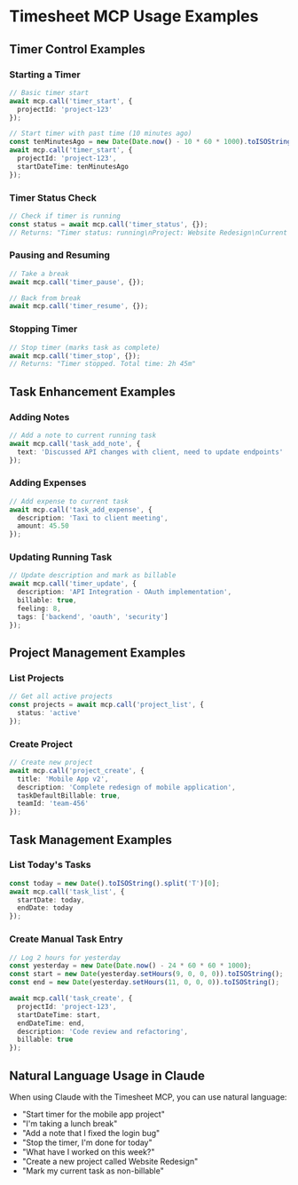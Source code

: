 # Timesheet MCP Usage Examples

## Timer Control Examples

### Starting a Timer
```typescript
// Basic timer start
await mcp.call('timer_start', {
  projectId: 'project-123'
});

// Start timer with past time (10 minutes ago)
const tenMinutesAgo = new Date(Date.now() - 10 * 60 * 1000).toISOString();
await mcp.call('timer_start', {
  projectId: 'project-123',
  startDateTime: tenMinutesAgo
});
```

### Timer Status Check
```typescript
// Check if timer is running
const status = await mcp.call('timer_status', {});
// Returns: "Timer status: running\nProject: Website Redesign\nCurrent duration: 1h 23m"
```

### Pausing and Resuming
```typescript
// Take a break
await mcp.call('timer_pause', {});

// Back from break
await mcp.call('timer_resume', {});
```

### Stopping Timer
```typescript
// Stop timer (marks task as complete)
await mcp.call('timer_stop', {});
// Returns: "Timer stopped. Total time: 2h 45m"
```

## Task Enhancement Examples

### Adding Notes
```typescript
// Add a note to current running task
await mcp.call('task_add_note', {
  text: 'Discussed API changes with client, need to update endpoints'
});
```

### Adding Expenses
```typescript
// Add expense to current task
await mcp.call('task_add_expense', {
  description: 'Taxi to client meeting',
  amount: 45.50
});
```

### Updating Running Task
```typescript
// Update description and mark as billable
await mcp.call('timer_update', {
  description: 'API Integration - OAuth implementation',
  billable: true,
  feeling: 8,
  tags: ['backend', 'oauth', 'security']
});
```

## Project Management Examples

### List Projects
```typescript
// Get all active projects
const projects = await mcp.call('project_list', {
  status: 'active'
});
```

### Create Project
```typescript
// Create new project
await mcp.call('project_create', {
  title: 'Mobile App v2',
  description: 'Complete redesign of mobile application',
  taskDefaultBillable: true,
  teamId: 'team-456'
});
```

## Task Management Examples

### List Today's Tasks
```typescript
const today = new Date().toISOString().split('T')[0];
await mcp.call('task_list', {
  startDate: today,
  endDate: today
});
```

### Create Manual Task Entry
```typescript
// Log 2 hours for yesterday
const yesterday = new Date(Date.now() - 24 * 60 * 60 * 1000);
const start = new Date(yesterday.setHours(9, 0, 0, 0)).toISOString();
const end = new Date(yesterday.setHours(11, 0, 0, 0)).toISOString();

await mcp.call('task_create', {
  projectId: 'project-123',
  startDateTime: start,
  endDateTime: end,
  description: 'Code review and refactoring',
  billable: true
});
```

## Natural Language Usage in Claude

When using Claude with the Timesheet MCP, you can use natural language:

- "Start timer for the mobile app project"
- "I'm taking a lunch break" 
- "Add a note that I fixed the login bug"
- "Stop the timer, I'm done for today"
- "What have I worked on this week?"
- "Create a new project called Website Redesign"
- "Mark my current task as non-billable"